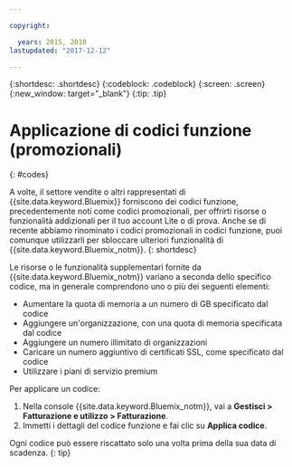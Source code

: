 ```yaml
---

copyright:

  years: 2015, 2018
lastupdated: "2017-12-12"

---
```


{:shortdesc: .shortdesc}
{:codeblock: .codeblock}
{:screen: .screen}
{:new_window: target="_blank"}
{:tip: .tip}

# Applicazione di codici funzione (promozionali)
{: #codes}

A volte, il settore vendite o altri rappresentati di {{site.data.keyword.Bluemix}} forniscono dei codici funzione, precedentemente noti come codici promozionali, per offrirti risorse o funzionalità addizionali per il tuo account Lite o di prova. Anche se di recente abbiamo rinominato i codici promozionali in codici funzione, puoi comunque utilizzarli per sbloccare ulteriori funzionalità di {{site.data.keyword.Bluemix_notm}}.
{: shortdesc}

Le risorse o le funzionalità supplementari fornite da {{site.data.keyword.Bluemix_notm}} variano a seconda dello specifico codice,
ma in generale comprendono uno o più dei seguenti elementi:

  * Aumentare la quota di memoria a un numero di GB specificato dal codice
  * Aggiungere un'organizzazione, con una quota di memoria specificata dal codice
  * Aggiungere un numero illimitato di organizzazioni
  * Caricare un numero aggiuntivo di certificati SSL, come specificato dal codice
  * Utilizzare i piani di servizio premium

Per applicare un codice:

1. Nella console {{site.data.keyword.Bluemix_notm}}, vai a **Gestisci > Fatturazione e utilizzo > Fatturazione**.
2. Immetti i dettagli del codice funzione e fai clic su **Applica codice**.

Ogni codice può essere riscattato solo una volta prima della sua data di scadenza.
{: tip}
